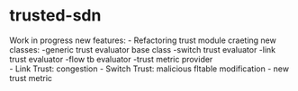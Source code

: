 # trusted-sdn
Work in progress new features:
	- Refactoring trust module craeting new classes:
		-generic trust evaluator base class
		-switch trust evaluator
		-link trust evaluator
		-flow tb evaluator
		-trust metric provider	
	- Link Trust: congestion
	- Switch Trust: malicious fltable modification
	- new trust metric

